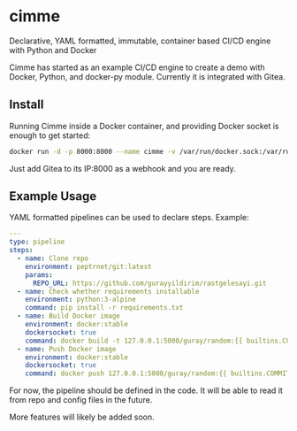 # cimme
Declarative, YAML formatted, immutable, container based CI/CD engine with Python and Docker

Cimme has started as an example CI/CD engine to create a demo with Docker, Python, and docker-py module.
Currently it is integrated with Gitea.

## Install

Running Cimme inside a Docker container, and providing Docker socket is enough to get started:

```bash
docker run -d -p 8000:8000 --name cimme -v /var/run/docker.sock:/var/run/docker.sock guray/cimmee:0.1
```

Just add Gitea to its IP:8000 as a webhook and you are ready.

## Example Usage

YAML formatted pipelines can be used to declare steps. Example:

```yaml
---
type: pipeline
steps:
  - name: Clone repo
    environment: peptrnet/git:latest
    params:
      REPO_URL: https://github.com/gurayyildirim/rastgelesayi.git
  - name: Check whether requirements installable
    environment: python:3-alpine
    command: pip install -r requirements.txt
  - name: Build Docker image
    environment: docker:stable
    dockersocket: true
    command: docker build -t 127.0.0.1:5000/guray/random:{{ builtins.COMMIT_HASH }} .
  - name: Push Docker image
    environment: docker:stable
    dockersocket: true
    command: docker push 127.0.0.1:5000/guray/random:{{ builtins.COMMIT_HASH }}
```

For now, the pipeline should be defined in the code. It will be able to read it from repo and config files in the future.

More features will likely be added soon.
